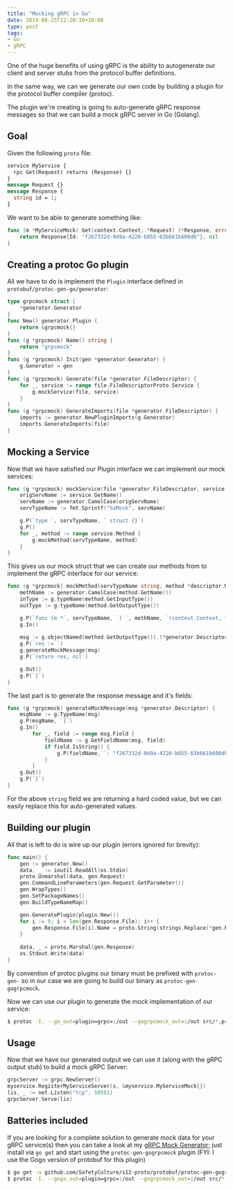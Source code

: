 ```yaml
---
title: "Mocking gRPC in Go"
date: 2019-06-25T22:20:10+10:00
type: post
tags:
- Go
- gRPC
---
```


One of the huge benefits of using gRPC is the ability to autogenerate our client and server stubs from the protocol buffer definitions.

In the same way, we can we generate our own code by building a plugin for the protocol buffer compiler (protoc).

The plugin we're creating is going to auto-generate gRPC response messages so that we can build a mock gRPC server in Go (Golang). 

## Goal
Given the following `proto` file:
```proto
service MyService {
  rpc Get(Request) returns (Response) {}
}
message Request {}
message Response {
  string id = 1;
}
```
We want to be able to generate something like:
```go
func (m *MyServiceMock) Get(context.Context, *Request) (*Response, error) {
    return Response{Id: "f267332d-0d9a-4220-b055-63b661b600db"}, nil
}
```
## Creating a protoc Go plugin

All we have to do is implement the `Plugin` interface defined in `protobuf/protoc-gen-go/generator`:
```go
type grpcmock struct {
	*generator.Generator
}
func New() generator.Plugin {
	return &grpcmock{}
}
func (g *grpcmock) Name() string {
	return "grpcmock"
}
func (g *grpcmock) Init(gen *generator.Generator) {
	g.Generator = gen
}
func (g *grpcmock) Generate(file *generator.FileDescriptor) {
	for _, service := range file.FileDescriptorProto.Service {
		g.mockService(file, service)
	}
}
func (g *grpcmock) GenerateImports(file *generator.FileDescriptor) {
	imports := generator.NewPluginImports(g.Generator)
	imports.GenerateImports(file)
}
```
## Mocking a Service
Now that we have satisfied our Plugin interface we can implement our mock services:
```go
func (g *grpcmock) mockService(file *generator.FileDescriptor, service *descriptor.ServiceDescriptorProto) {
	origServName := service.GetName()
	servName := generator.CamelCase(origServName)
	servTypeName := fmt.Sprintf("%sMock", servName)

	g.P(`type `, servTypeName, ` struct {}`)
	g.P()
	for _, method := range service.Method {
		g.mockMethod(servTypeName, method)
	}
}
```
This gives us our mock struct that we can create our methods from to implement the gRPC interface for our service:
```go
func (g *grpcmock) mockMethod(servTypeName string, method *descriptor.MethodDescriptorProto) {
	methName := generator.CamelCase(method.GetName())
	inType := g.typeName(method.GetInputType())
	outType := g.typeName(method.GetOutputType())

	g.P(`func (m *`, servTypeName, `) `, methName, `(context.Context, *`, inType, `) (*`, outType, `, error){`)
	g.In()
	
    msg := g.objectNamed(method.GetOutputType()).(*generator.Descriptor)
	g.P(`res := `)
    g.generateMockMessage(msg)
    g.P(`return res, nil`)

	g.Out()
	g.P(`}`)
}
```
The last part is to generate the response message and it's fields:
```go
func (g *grpcmock) generateMockMessage(msg *generator.Descriptor) {
    msgName := g.TypeName(msg)
    g.P(msgName, `{`)
    g.In()
        for _, field := range msg.Field {
            fieldName := g.GetFieldName(msg, field)
            if field.IsString() {
                g.P(fieldName, `: "f267332d-0d9a-4220-b055-63b661b600db",`) 
            }
        }
    g.Out()
    g.P(`}`)
}
```
For the above `string` field we are returning a hard coded value, but we can easily replace this for auto-generated values.
## Building our plugin
All that is left to do is wire up our plugin (errors ignored for brevity):
```go
func main() {
    gen := generator.New()
    data, _ := ioutil.ReadAll(os.Stdin)
    proto.Unmarshal(data, gen.Request)
    gen.CommandLineParameters(gen.Request.GetParameter())
	gen.WrapTypes()
	gen.SetPackageNames()
	gen.BuildTypeNameMap()

    gen.GeneratePlugin(plugin.New())
    for i := 0; i < len(gen.Response.File); i++ {
		gen.Response.File[i].Name = proto.String(strings.Replace(*gen.Response.File[i].Name, ".pb.go", ".mock.go", -1))
    }
    
    data, _ = proto.Marshal(gen.Response)
    os.Stdout.Write(data)
}
```
By convention of protoc plugins our binary must be prefixed with `protoc-gen-` so in our case we are going to build our binary as `protoc-gen-gogrpcmock`.

Now we can use our plugin to generate the mock implementation of our service:
```bash
$ protoc -I. --go_out=plugin=grpc=:/out --gogrpcmock_out=:/out src/*.proto
```
## Usage
Now that we have our generated output we can use it (along with the gRPC output stub) to build a mock gRPC Server:
```go
grpcServer := grpc.NewServer()
myservice.RegisterMyServiceServer(s, &myservice.MyServiceMock{})
lis, _ := net.Listen("tcp", 50501)
grpcServer.Serve(lis)
```
## Batteries included
If you are looking for a complete solution to generate mock data for your gRPC service(s) then you can take a look at my [gRPC Mock Generator](https://github.com/SafetyCulture/s12-proto/tree/master/protobuf/protoc-gen-gogrpcmock); just install via `go get` and start using the `protoc-gen-gogrpcmock` plugin (FYI: I use the Gogo version of protobuf for this plugin)
```bash
$ go get -u github.com/SafetyCulture/s12-proto/protobuf/protoc-gen-gogrpcmock
$ protoc -I. --gogo_out=plugin=grpc=:/out --gogrpcmock_out=:/out src/*.proto
```